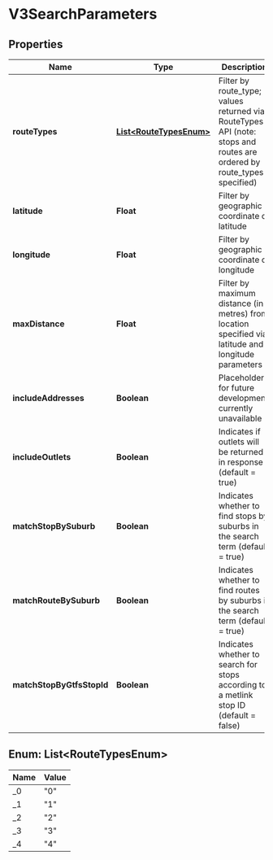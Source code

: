 # V3SearchParameters

## Properties
Name | Type | Description | Notes
------------ | ------------- | ------------- | -------------
**routeTypes** | [**List&lt;RouteTypesEnum&gt;**](#List&lt;RouteTypesEnum&gt;) | Filter by route_type; values returned via RouteTypes API (note: stops and routes are ordered by route_types specified) |  [optional]
**latitude** | **Float** | Filter by geographic coordinate of latitude |  [optional]
**longitude** | **Float** | Filter by geographic coordinate of longitude |  [optional]
**maxDistance** | **Float** | Filter by maximum distance (in metres) from location specified via latitude and longitude parameters |  [optional]
**includeAddresses** | **Boolean** | Placeholder for future development; currently unavailable |  [optional]
**includeOutlets** | **Boolean** | Indicates if outlets will be returned in response (default &#x3D; true) |  [optional]
**matchStopBySuburb** | **Boolean** | Indicates whether to find stops by suburbs in the search term (default &#x3D; true) |  [optional]
**matchRouteBySuburb** | **Boolean** | Indicates whether to find routes by suburbs in the search term (default &#x3D; true) |  [optional]
**matchStopByGtfsStopId** | **Boolean** | Indicates whether to search for stops according to a metlink stop ID (default &#x3D; false) |  [optional]

<a name="List<RouteTypesEnum>"></a>
## Enum: List&lt;RouteTypesEnum&gt;
Name | Value
---- | -----
_0 | &quot;0&quot;
_1 | &quot;1&quot;
_2 | &quot;2&quot;
_3 | &quot;3&quot;
_4 | &quot;4&quot;
